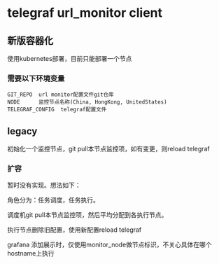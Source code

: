 # telegraf url_monitor client

## 新版容器化
使用kubernetes部署，目前只能部署一个节点

### 需要以下环境变量
```
GIT_REPO  url monitor配置文件git仓库
NODE      监控节点名称(China, HongKong, UnitedStates)
TELEGRAF_CONFIG  telegraf配置文件
```

## legacy
初始化一个监控节点，git pull本节点监控项，如有变更，则reload telegraf

### 扩容

暂时没有实现。想法如下：

角色分为：任务调度，任务执行。

调度机git pull本节点监控项，然后平均分配到各执行节点。

执行节点删除旧配置，使用新配置reload telegraf

grafana 添加展示时，仅使用monitor_node做节点标识，不关心具体在哪个hostname上执行
